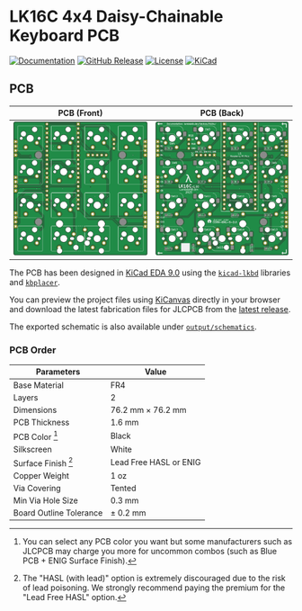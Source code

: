 # LK16C 4x4 Daisy-Chainable Keyboard PCB

[![Documentation](https://img.shields.io/badge/Documentation-Latest-brightgreen?style=for-the-badge&logo=docusaurus&logoColor=white)](https://lambdakb.dev/devices/lk16c)
[![GitHub Release](https://img.shields.io/github/v/release/lambdakb/keyboard-lk16c?label=Release&style=for-the-badge&logo=github&logoColor=white)](https://github.com/lambdakb/keyboard-lk16c/releases/latest)
[![License](https://img.shields.io/badge/License-CERN--OHL--S--2.0-0099B0?style=for-the-badge&logo=opensourcehardware&logoColor=white)](/LICENSE)
[![KiCad](https://img.shields.io/badge/KiCad-v9-orange?style=for-the-badge&logo=kicad&logoColor=white&logoSize=auto)](https://www.kicad.org/)

## PCB

|          PCB (Front)          |         PCB (Back)          |
| :---------------------------: | :-------------------------: |
| [![PCB Front]][PCB Front PNG] | [![PCB Back]][PCB Back PNG] |

[PCB Front]: output/pcb/img/lk16c-pcb-top.svg
[PCB Front PNG]: output/pcb/img/lk16c-pcb-top.png
[PCB Back]: output/pcb/img/lk16c-pcb-bottom.svg
[PCB Back PNG]: output/pcb/img/lk16c-pcb-bottom.png

The PCB has been designed in [KiCad EDA 9.0](https://www.kicad.org/) using the [`kicad-lkbd`](https://github.com/lambdakb/kicad-lkbd) libraries and [`kbplacer`](https://github.com/adamws/kicad-kbplacer).

You can preview the project files using [KiCanvas](https://kicanvas.org/?github=https%3A%2F%2Fgithub.com%2Flambdakb%2Fkeyboard-lk16c%2Fblob%2Fmain%2Fpcb%2Flk16c-pcb.kicad_pro) directly in your browser and download the latest fabrication files for JLCPCB from the [latest release](https://github.com/lambdakb/keyboard-lk16c/releases/latest/).

The exported schematic is also available under [`output/schematics`](output/schematics/).

### PCB Order

| Parameters                       | Value                  |
| -------------------------------- | ---------------------- |
| Base Material                    | FR4                    |
| Layers                           | 2                      |
| Dimensions                       | 76.2 mm × 76.2 mm      |
| PCB Thickness                    | 1.6 mm                 |
| PCB Color [^pcb-color]           | Black                  |
| Silkscreen                       | White                  |
| Surface Finish [^surface-finish] | Lead Free HASL or ENIG |
| Copper Weight                    | 1 oz                   |
| Via Covering                     | Tented                 |
| Min Via Hole Size                | 0.3 mm                 |
| Board Outline Tolerance          | ± 0.2 mm               |

[^pcb-color]: You can select any PCB color you want but some manufacturers such as JLCPCB may charge you more for uncommon combos (such as Blue PCB + ENIG Surface Finish).
[^surface-finish]: The "HASL (with lead)" option is extremely discouraged due to the risk of lead poisoning. We strongly recommend paying the premium for the "Lead Free HASL" option.
